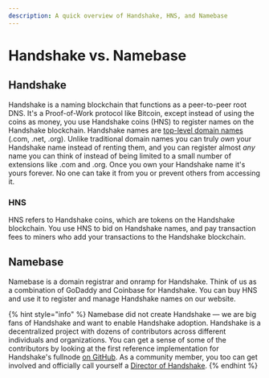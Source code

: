 ```yaml
---
description: A quick overview of Handshake, HNS, and Namebase
---
```


# Handshake vs. Namebase

## Handshake

Handshake is a naming blockchain that functions as a peer-to-peer root DNS. It's a Proof-of-Work protocol like Bitcoin, except instead of using the coins as money, you use Handshake coins (HNS) to register names on the Handshake blockchain. Handshake names are [top-level domain names](../about-handshake/dns-refresher.md#top-level-domain) (.com, .net, .org). Unlike traditional domain names you can truly _own_ your Handshake name instead of renting them, and you can register almost _any_ name you can think of instead of being limited to a small number of extensions like .com and .org. Once you own your Handshake name it's yours forever. No one can take it from you or prevent others from accessing it.

### HNS

HNS refers to Handshake coins, which are tokens on the Handshake blockchain. You use HNS to bid on Handshake names, and pay transaction fees to miners who add your transactions to the Handshake blockchain.

## Namebase

Namebase is a domain registrar and onramp for Handshake. Think of us as a combination of GoDaddy and Coinbase for Handshake. You can buy HNS and use it to register and manage Handshake names on our website.&#x20;

{% hint style="info" %}
Namebase did not create Handshake — we are big fans of Handshake and want to enable Handshake adoption. Handshake is a decentralized project with dozens of contributors across different individuals and organizations. You can get a sense of some of the contributors by looking at the first reference implementation for Handshake's fullnode [on GitHub](https://github.com/handshake-org/hsd/graphs/contributors). As a community member, you too can get involved and officially call yourself a [Director of Handshake](https://handshake.org/community/).
{% endhint %}
